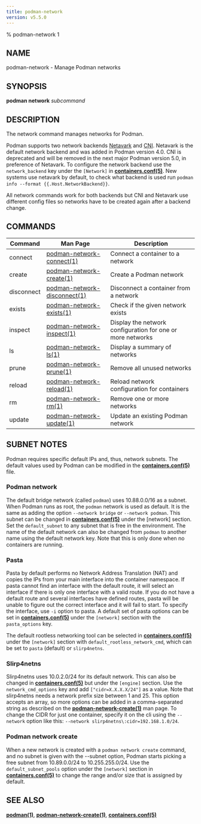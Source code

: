 ```yaml
---
title: podman-network
version: v5.5.0
---
```


% podman-network 1

## NAME
podman\-network - Manage Podman networks

## SYNOPSIS
**podman network** *subcommand*

## DESCRIPTION
The network command manages networks for Podman.

Podman supports two network backends [Netavark](https://github.com/containers/netavark)
and [CNI](https://www.cni.dev/). Netavark is the default network backend and was added in Podman version 4.0.
CNI is deprecated and will be removed in the next major Podman version 5.0, in preference of Netavark.
To configure the network backend use the `network_backend` key under the `[Network]` in
**[containers.conf(5)](https://github.com/containers/common/blob/main/docs/containers.conf.5.md)**.
New systems use netavark by default, to check what backend is used run
`podman info --format {{.Host.NetworkBackend}}`.

All network commands work for both backends but CNI and Netavark use different config files
so networks have to be created again after a backend change.

## COMMANDS

| Command    | Man Page                                                       | Description                                                     |
| ---------- | -------------------------------------------------------------- | --------------------------------------------------------------- |
| connect    | [podman-network-connect(1)](podman-network-connect.1.md)       | Connect a container to a network                                |
| create     | [podman-network-create(1)](podman-network-create.1.md)         | Create a Podman network                                         |
| disconnect | [podman-network-disconnect(1)](podman-network-disconnect.1.md) | Disconnect a container from a network                           |
| exists     | [podman-network-exists(1)](podman-network-exists.1.md)         | Check if the given network exists                               |
| inspect    | [podman-network-inspect(1)](podman-network-inspect.1.md)       | Display the network configuration for one or more networks      |
| ls         | [podman-network-ls(1)](podman-network-ls.1.md)                 | Display a summary of networks                                   |
| prune      | [podman-network-prune(1)](podman-network-prune.1.md)           | Remove all unused networks                                      |
| reload     | [podman-network-reload(1)](podman-network-reload.1.md)         | Reload network configuration for containers                     |
| rm         | [podman-network-rm(1)](podman-network-rm.1.md)                 | Remove one or more networks                                     |
| update     | [podman-network-update(1)](podman-network-update.1.md)         | Update an existing Podman network                               |

## SUBNET NOTES
Podman requires specific default IPs and, thus, network subnets.  The default values used by Podman can be modified in the **[containers.conf(5)](https://github.com/containers/common/blob/main/docs/containers.conf.5.md)** file.

### Podman network
The default bridge network (called `podman`) uses 10.88.0.0/16 as a subnet. When Podman runs as root, the `podman` network is used as default.  It is the same as adding the option `--network bridge` or `--network podman`. This subnet can be changed in **[containers.conf(5)](https://github.com/containers/common/blob/main/docs/containers.conf.5.md)** under the [network] section. Set the `default_subnet` to any subnet that is free in the environment. The name of the default network can also be changed from `podman` to another name using the default network key. Note that this is only done when no containers are running.

### Pasta
Pasta by default performs no Network Address Translation (NAT) and copies the IPs from your main interface into the container namespace. If pasta cannot find an interface with the default route, it will select an interface if there is only one interface with a valid route. If you do not have a default route and several interfaces have defined routes, pasta will be unable to figure out the correct interface and it will fail to start. To specify the interface, use `-i` option to pasta. A default set of pasta options can be set in **[containers.conf(5)](https://github.com/containers/common/blob/main/docs/containers.conf.5.md)** under the `[network]` section with the `pasta_options` key.

The default rootless networking tool can be selected in **[containers.conf(5)](https://github.com/containers/common/blob/main/docs/containers.conf.5.md)** under the `[network]` section with `default_rootless_network_cmd`, which can be set to `pasta` (default) or `slirp4netns`.

### Slirp4netns
Slirp4netns uses 10.0.2.0/24 for its default network. This can also be changed in **[containers.conf(5)](https://github.com/containers/common/blob/main/docs/containers.conf.5.md)** but under the `[engine]` section. Use the `network_cmd_options` key and add `["cidr=X.X.X.X/24"]` as a value. Note that slirp4netns needs a network prefix size between 1 and 25. This option accepts an array, so more options can be added in a comma-separated string as described on the **[podman-network-create(1)](podman-network-create.1.md)** man page. To change the CIDR for just one container, specify it on the cli using the `--network` option like this: `--network slirp4netns\:cidr=192.168.1.0/24`.

### Podman network create
When a new network is created with a `podman network create` command, and no subnet is given with the --subnet option, Podman starts picking a free subnet from 10.89.0.0/24 to 10.255.255.0/24. Use the `default_subnet_pools` option under the `[network]` section in **[containers.conf(5)](https://github.com/containers/common/blob/main/docs/containers.conf.5.md)** to change the range and/or size that is assigned by default.

## SEE ALSO
**[podman(1)](podman.1.md)**, **[podman-network-create(1)](podman-network-create.1.md)**, **[containers.conf(5)](https://github.com/containers/common/blob/main/docs/containers.conf.5.md)**
